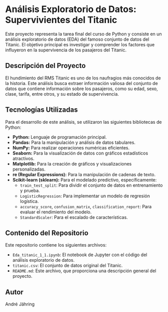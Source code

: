 # Análisis Exploratorio de Datos: Supervivientes del Titanic

Este proyecto representa la tarea final del curso de Python y consiste en un análisis exploratorio de datos (EDA) del famoso conjunto de datos del Titanic. El objetivo principal es investigar 
y comprender los factores que influyeron en la supervivencia de los pasajeros del Titanic.

## Descripción del Proyecto

El hundimiento del RMS Titanic es uno de los naufragios más conocidos de la historia. 
Este análisis busca extraer información valiosa del conjunto de datos que contiene información sobre los pasajeros, como su edad, sexo, clase, tarifa, entre otros, y su estado de supervivencia.

## Tecnologías Utilizadas

Para el desarrollo de este análisis, se utilizaron las siguientes bibliotecas de Python:

*   **Python:** Lenguaje de programación principal.
*   **Pandas:** Para la manipulación y análisis de datos tabulares.
*   **NumPy:** Para realizar operaciones numéricas eficientes.
*   **Seaborn:** Para la visualización de datos con gráficos estadísticos atractivos.
*   **Matplotlib:** Para la creación de gráficos y visualizaciones personalizadas.
*   **re (Regular Expressions):** Para la manipulación de cadenas de texto.
*   **Scikit-learn (sklearn):** Para el modelado predictivo, específicamente:
    *   `train_test_split`: Para dividir el conjunto de datos en entrenamiento y prueba.
    *   `LogisticRegression`: Para implementar un modelo de regresión logística.
    *   `accuracy_score`, `confusion_matrix`, `classification_report`: Para evaluar el rendimiento del modelo.
    *   `StandardScaler`: Para el escalado de características.

## Contenido del Repositorio

Este repositorio contiene los siguientes archivos:

*   `Eda_titanic_1_1.ipynb`: El notebook de Jupyter con el código del análisis exploratorio de datos.
*   `titanic.csv`: El conjunto de datos original del Titanic.
*   `README.md`: Este archivo, que proporciona una descripción general del proyecto.



## Autor

André Jähring
